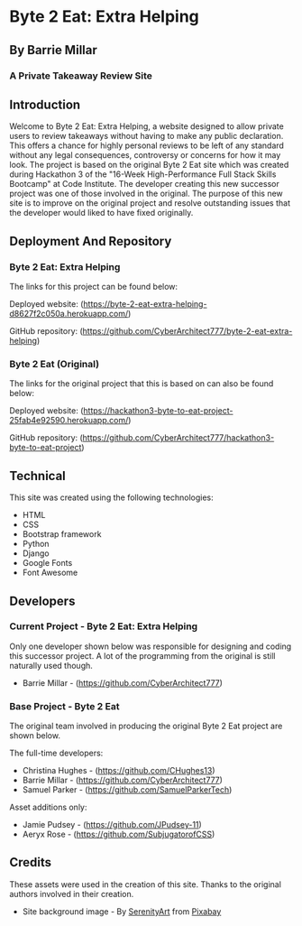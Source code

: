 
# Byte 2 Eat: Extra Helping
## By Barrie Millar
### A Private Takeaway Review Site

## Introduction

Welcome to Byte 2 Eat: Extra Helping, a website designed to allow private users to review takeaways without having to make any public declaration. This offers a chance for highly personal reviews to be left of any standard without any legal consequences, controversy or concerns for how it may look. The project is based on the original Byte 2 Eat site which was created during Hackathon 3 of the "16-Week High-Performance Full Stack Skills Bootcamp" at Code Institute. The developer creating this new successor project was one of those involved in the original. The purpose of this new site is to improve on the original project and resolve outstanding issues that the developer would liked to have fixed originally.

## Deployment And Repository

### Byte 2 Eat: Extra Helping

The links for this project can be found below:

Deployed website: (https://byte-2-eat-extra-helping-d8627f2c050a.herokuapp.com/)

GitHub repository: (https://github.com/CyberArchitect777/byte-2-eat-extra-helping)

### Byte 2 Eat (Original)

The links for the original project that this is based on can also be found below:

Deployed website: (https://hackathon3-byte-to-eat-project-25fab4e92590.herokuapp.com/)

GitHub repository: (https://github.com/CyberArchitect777/hackathon3-byte-to-eat-project)

## Technical

This site was created using the following technologies:

- HTML
- CSS
- Bootstrap framework
- Python
- Django
- Google Fonts
- Font Awesome

## Developers

### Current Project - Byte 2 Eat: Extra Helping

Only one developer shown below was responsible for designing and coding this successor project. A lot of the programming from the original is still naturally used though.

- Barrie Millar - (https://github.com/CyberArchitect777)

### Base Project - Byte 2 Eat

The original team involved in producing the original Byte 2 Eat project are shown below.

The full-time developers:

- Christina Hughes - (https://github.com/CHughes13)
- Barrie Millar - (https://github.com/CyberArchitect777)
- Samuel Parker - (https://github.com/SamuelParkerTech)

Asset additions only:

- Jamie Pudsey - (https://github.com/JPudsey-11)
- Aeryx Rose - (https://github.com/SubjugatorofCSS)

## Credits

These assets were used in the creation of this site. Thanks to the original authors involved in their creation.

- Site background image - By <a href="https://pixabay.com/users/serenityart-38195676/?utm_source=link-attribution&utm_medium=referral&utm_campaign=image&utm_content=8737346">SerenityArt</a> from <a href="https://pixabay.com//?utm_source=link-attribution&utm_medium=referral&utm_campaign=image&utm_content=8737346">Pixabay</a>
